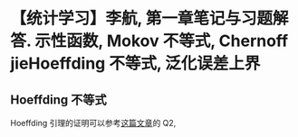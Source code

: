 # 【统计学习】李航, 第一章笔记与习题解答. 示性函数, Mokov 不等式, Chernoff jieHoeffding 不等式, 泛化误差上界

## Hoeffding 不等式
Hoeffding 引理的证明可以参考[这篇文章](https://mp.weixin.qq.com/s/olxUqEp8m0v97lAfB3xF9g)的 Q2, 
